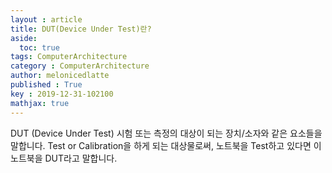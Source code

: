 ```yaml
---
layout : article
title: DUT(Device Under Test)란?
aside:
  toc: true
tags: ComputerArchitecture
category : ComputerArchitecture
author: melonicedlatte
published : True
key : 2019-12-31-102100
mathjax: true
---
```




DUT (Device Under Test) 시험 또는 측정의 대상이 되는 장치/소자와 같은 요소들을 말합니다. Test or Calibration을 하게 되는 대상물로써, 노트북을 Test하고 있다면 이 노트북을 DUT라고 말합니다. 
